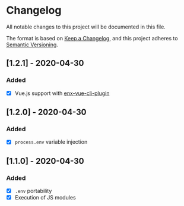 # Changelog
All notable changes to this project will be documented in this file.

The format is based on [Keep a Changelog](https://keepachangelog.com/en/1.0.0/),
and this project adheres to [Semantic Versioning](https://semver.org/spec/v2.0.0.html).

## [1.2.1] - 2020-04-30
### Added
- [X] Vue.js support with [enx-vue-cli-plugin](https://github.com/NOALVO/enx-vue-cli-plugin)

## [1.2.0] - 2020-04-30
### Added
- [X] `process.env` variable injection

## [1.1.0] - 2020-04-30
### Added
- [X] `.env` portability
- [X] Execution of JS modules